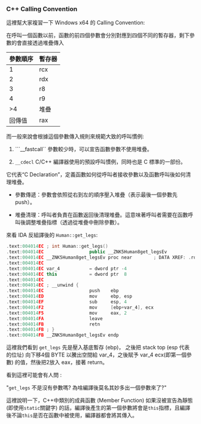 ### C++ Calling Convention

這裡幫大家複習一下 Windows x64 的 Calling Convention:

在呼叫一個函數以前，函數的前四個參數會分別對應到四個不同的暫存器，剩下參數的會直接透過堆疊傳入

|參數順序  | 暫存器    |
|----------|-----------|
|1         | rcx       |
|2         | rdx       |
|3         | r8        |
|4         | r9        |
|>4        | 堆疊      |
|回傳值    | rax       |

而一般來說會根據這個參數傳入規則來規範大致的呼叫慣例:
1. ```__fastcall`` 參數較少時，可以宣告函數參數不使用堆疊。

2. ```__cdecl``` C/C++ 編譯器使用的預設呼叫慣例，同時也是 C 標準的一部份。

它代表“C Declaration”，定義函數如何從呼叫者接收參數以及函數呼叫後如何清理堆疊。

- 參數傳遞：參數會依照從右到左的順序壓入堆疊（表示最後一個參數先 push）。

- 堆疊清理：呼叫者負責在函數返回後清理堆疊。這意味著呼叫者需要在函數呼叫後調整堆疊指標（透過從堆疊中刪除參數）。



來看 IDA 反組譯後的 ```Human::get_legs```:
```c++
.text:004014EC ; int Human::get_legs()
.text:004014EC                 public __ZNK5Human8get_legsEv
.text:004014EC __ZNK5Human8get_legsEv proc near        ; DATA XREF: .rdata:off_4061EC↓o
.text:004014EC
.text:004014EC var_4           = dword ptr -4
.text:004014EC this            = dword ptr  8
.text:004014EC
.text:004014EC ; __unwind {
.text:004014EC                 push    ebp
.text:004014ED                 mov     ebp, esp
.text:004014EF                 sub     esp, 4
.text:004014F2                 mov     [ebp+var_4], ecx
.text:004014F5                 mov     eax, 2
.text:004014FA                 leave
.text:004014FB                 retn
.text:004014FB ; } 
.text:004014FB __ZNK5Human8get_legsEv endp
```

這裡我們看到 ```get_legs``` 先是壓入基底暫存 (ebp)， 之後把 stack top (esp 代表的位址) 向下移4個 BYTE
以騰出空間給 var_4，之後賦予 var_4 ecx(即第一個參數) 的值，然後把2放入 eax，接著 return。

看到這裡可能會有人問 :

"```get_legs``` 不是沒有參數嗎? 為啥編譯後莫名其妙多出一個參數來了?"

這裡說明一下，C++中類別的成員函數 (Member Function) 如果沒被宣告為靜態 (即使用```static```關鍵字) 的話，編譯後產生的第一個參數將會是```this```指標，且編譯後不論```this```是否在函數中被使用，編譯器都會將其傳入。
